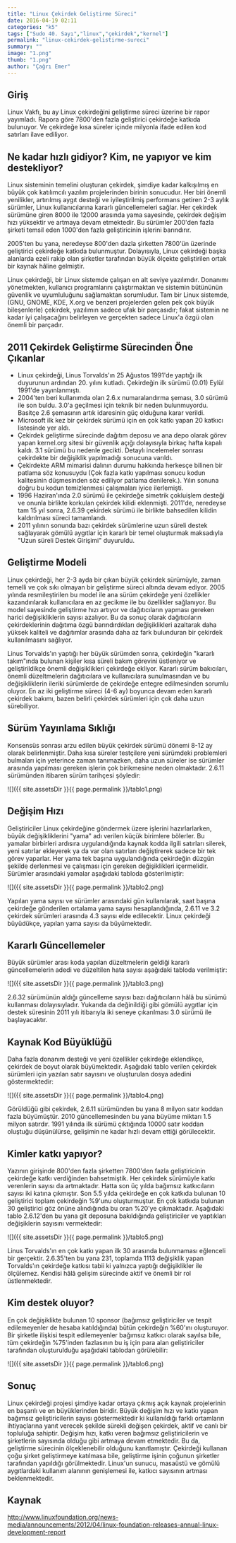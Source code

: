 ```yaml
---
title: "Linux Çekirdek Geliştirme Süreci"
date: 2016-04-19 02:11
categories: "k5"
tags: ["Sudo 40. Sayı","linux","çekirdek","kernel"]
permalink: "linux-cekirdek-gelistirme-sureci"
summary: ""
image: "1.png"
thumb: "1.png"
author: "Çağrı Emer"
---
```

## Giriş

Linux Vakfı, bu ay Linux çekirdeğini geliştirme süreci üzerine bir rapor yayımladı. Rapora göre 7800'den fazla geliştirici çekirdeğe katkıda bulunuyor. Ve çekirdeğe kısa süreler içinde milyonla ifade edilen kod satırları ilave ediliyor.

## Ne kadar hızlı gidiyor? Kim, ne yapıyor ve kim destekliyor?

Linux sisteminin temelini oluşturan çekirdek, şimdiye kadar kalkışılmış en büyük çok katılımcılı yazılım projelerinden birinin sonucudur. Her biri önemli yenilikler, artırılmış aygıt desteği ve iyileştirilmiş performans getiren 2-3 aylık sürümler, Linux kullanıcılarına kararlı güncellemeleri sağlar. Her çekirdek sürümüne giren 8000 ile 12000 arasında yama sayesinde, çekirdek değişim hızı yüksektir ve artmaya devam etmektedir. Bu sürümler 200'den fazla şirketi temsil eden 1000'den fazla geliştiricinin işlerini barındırır.

2005'ten bu yana, neredeyse 800'den dazla şirketten 7800'ün üzerinde geliştirici çekirdeğe katkıda bulunmuştur. Dolayısıyla, Linux çekirdeği başka alanlarda ezeli rakip olan şirketler tarafından büyük ölçekte geliştirilen ortak bir kaynak hâline gelmiştir.

Linux çekirdeği, bir Linux sistemde çalışan en alt seviye yazılımdır. Donanımı yönetmekten, kullanıcı programlarını çalıştırmaktan ve sistemin bütününün güvenlik ve uyumluluğunu sağlamaktan sorumludur. Tam bir Linux sistemde, (GNU, GNOME, KDE, X.org ve benzeri projelerden gelen pek çok büyük bileşenlerle) çekirdek, yazılımın sadece ufak bir parçasıdır; fakat sistemin ne kadar iyi çalışacağını belirleyen ve gerçekten sadece Linux'a özgü olan önemli bir parçadır.

## 2011 Çekirdek Geliştirme Sürecinden Öne Çıkanlar

- Linux çekirdeği, Linus Torvalds'ın 25 Ağustos 1991'de yaptığı ilk duyurunun ardından 20. yılını kutladı. Çekirdeğin ilk sürümü (0.01) Eylül 1991'de yayınlanmıştı.
- 2004'ten beri kullanımda olan 2.6.x numaralandırma şeması, 3.0 sürümü ile son buldu. 3.0'a geçilmesi için teknik bir neden bulunmuyordu. Basitçe 2.6 şemasının artık idaresinin güç olduğuna karar verildi.
- Microsoft ilk kez bir çekirdek sürümü için en çok katkı yapan 20 katkıcı listesinde yer aldı.
- Çekirdek geliştirme sürecinde dağıtım deposu ve ana depo olarak görev yapan kernel.org sitesi bir güvenlik açığı dolayısıyla birkaç hafta kapalı kaldı. 3.1 sürümü bu nedenle gecikti. Detaylı incelemeler sonrası çekirdekte bir değişiklik yapılmadığı sonucuna varıldı.
- Çekirdekte ARM mimarisi dalının durumu hakkında herkesçe bilinen bir patlama söz konusuydu (Çok fazla katkı yapılması sonucu kodun kalitesinin düşmesinden söz ediliyor patlama denilerek.). Yılın sonuna doğru bu kodun temizlenmesi çalışmaları iyice ilerlemişti.
- 1996 Haziran'ında 2.0 sürümü ile çekirdeğe simetrik çokluişlem desteği ve onunla birlikte korkulan çekirdek kilidi eklenmişti. 2011'de, neredeyse tam 15 yıl sonra, 2.6.39 çekirdek sürümü ile birlikte bahsedilen kilidin kaldırılması süreci tamamlandı.
- 2011 yılının sonunda bazı çekirdek sürümlerine uzun süreli destek sağlayarak gömülü aygıtlar için kararlı bir temel oluşturmak maksadıyla "Uzun süreli Destek Girişimi" duyuruldu.

## Geliştirme Modeli

Linux çekirdeği, her 2-3 ayda bir çıkan büyük çekirdek sürümüyle, zaman temelli ve çok sıkı olmayan bir geliştirme süreci altında devam ediyor. 2005 yılında resmileştirilen bu model ile ana sürüm çekirdeğe yeni özellikler kazandırılarak kullanıcılara en az gecikme ile bu özellikler sağlanıyor. Bu model sayesinde geliştirme hızı artıyor ve dağıtıcıların yapması gereken harici değişikliklerin sayısı azalıyor. Bu da sonuç olarak dağıtıcıların çekirdeklerinin dağıtıma özgü barındırdıkları değişiklikleri azaltarak daha yüksek kaliteli ve dağıtımlar arasında daha az fark bulunduran bir çekirdek kullanılmasını sağlıyor.

Linus Torvalds'ın yaptığı her büyük sürümden sonra, çekirdeğin "kararlı takım"ında bulunan kişiler kısa süreli bakım görevini üstleniyor ve geliştirildikçe önemli değişiklikleri çekirdeğe ekliyor. Kararlı sürüm bakıcıları, önemli düzeltmelerin dağıtıcılara ve kullanıcılara sunulmasından ve bu değişikliklerin ileriki sürümlerde de çekirdeğe entegre edilmesinden sorumlu oluyor. En az iki geliştirme süreci (4-6 ay) boyunca devam eden kararlı çekirdek bakımı, bazen belirli çekirdek sürümleri için çok daha uzun sürebiliyor.

## Sürüm Yayınlama Sıklığı

Konsensüs sonrası arzu edilen büyük çekirdek sürümü dönemi 8-12 ay olarak belirlenmiştir. Daha kısa süreler testçilere yeni sürümdeki problemleri bulmaları için yeterince zaman tanımazken, daha uzun süreler ise sürümler arasında yapılması gereken işlerin çok birikmesine neden olmaktadır. 2.6.11 sürümünden itibaren sürüm tarihçesi şöyledir:

![]({{ site.assetsDir }}{{ page.permalink }}/tablo1.png)

## Değişim Hızı

Geliştiriciler Linux çekirdeğine göndermek üzere işlerini hazırlarlarken, büyük değişikliklerini "yama" adı verilen küçük birimlere bölerler. Bu yamalar birbirleri ardısıra uygulandığında kaynak kodda ilgili satırları silerek, yeni satırlar ekleyerek ya da var olan satırları değiştirerek sadece bir tek görev yaparlar. Her yama tek başına uygulandığında çekirdeğin düzgün şekilde derlenmesi ve çalışması için gereken değişiklikleri içermelidir. Sürümler arasındaki yamalar aşağıdaki tabloda gösterilmiştir:

![]({{ site.assetsDir }}{{ page.permalink }}/tablo2.png)

Yapılan yama sayısı ve sürümler arasındaki gün kullanılarak, saat başına çekirdeğe gönderilen ortalama yama sayısı hesaplandığında, 2.6.11 ve 3.2 çekirdek sürümleri arasında 4.3 sayısı elde edilecektir. Linux çekirdeği büyüdükçe, yapılan yama sayısı da büyümektedir.

## Kararlı Güncellemeler

Büyük sürümler arası koda yapılan düzeltmelerin geldiği kararlı güncellemelerin adedi ve düzeltilen hata sayısı aşağıdaki tabloda verilmiştir:

![]({{ site.assetsDir }}{{ page.permalink }}/tablo3.png)

2.6.32 sürümünün aldığı güncelleme sayısı bazı dağıtıcıların hâlâ bu sürümü kullanması dolayısıyladır. Yukarıda da değinildiği gibi gömülü aygıtlar için destek süresinin 2011 yılı itibarıyla iki seneye çıkarılması 3.0 sürümü ile başlayacaktır.

## Kaynak Kod Büyüklüğü

Daha fazla donanım desteği ve yeni özellikler çekirdeğe eklendikçe, çekirdek de boyut olarak büyümektedir. Aşağıdaki tablo verilen çekirdek sürümleri için yazılan satır sayısını ve oluşturulan dosya adedini göstermektedir:

![]({{ site.assetsDir }}{{ page.permalink }}/tablo4.png)

Görüldüğü gibi çekirdek, 2.6.11 sürümünden bu yana 8 milyon satır koddan fazla büyümüştür. 2010 güncellemesinden bu yana büyüme miktarı 1.5 milyon satırdır. 1991 yılında ilk sürümü çıktığında 10000 satır koddan oluştuğu düşünülürse, gelişimin ne kadar hızlı devam ettiği görülecektir.

## Kimler katkı yapıyor?

Yazının girişinde 800'den fazla şirketten 7800'den fazla geliştiricinin çekirdeğe katkı verdiğinden bahsetmiştik. Her çekirdek sürümüyle katkı verenlerin sayısı da artmaktadır. Hatta son üç yılda bağımsız katkıcıların sayısı iki katına çıkmıştır. Son 5.5 yılda çekirdeğe en çok katkıda bulunan 10 geliştirici toplam çekirdeğin %9'unu oluşturmuştur. En çok katkıda bulunan 30 geliştirici göz önüne alındığında bu oran %20'ye çıkmaktadır. Aşağıdaki tablo 2.6.12'den bu yana git deposuna bakıldığında geliştiriciler ve yaptıkları değişiklerin sayısını vermektedir:

![]({{ site.assetsDir }}{{ page.permalink }}/tablo5.png)

Linus Torvalds'ın en çok katkı yapan ilk 30 arasında bulunmaması eğlenceli bir gerçektir. 2.6.35'ten bu yana 231, toplamda 1113 değişiklik yapan Torvalds'ın çekirdeğe katkısı tabii ki yalnızca yaptığı değişiklikler ile ölçülemez. Kendisi hâlâ gelişim sürecinde aktif ve önemli bir rol üstlenmektedir.

## Kim destek oluyor?

En çok değişiklikte bulunan 10 sponsor (bağımsız geliştiriciler ve tespit edilemeyenler de hesaba katıldığında) bütün çekirdeğin %60'ını oluşturuyor. Bir şirketle ilişkisi tespit edilemeyenler bağımsız katkıcı olarak sayılsa bile, tüm çekirdeğin %75'inden fazlasının bu iş için para alan geliştiriciler tarafından oluşturulduğu aşağıdaki tablodan görülebilir:

![]({{ site.assetsDir }}{{ page.permalink }}/tablo6.png)

## Sonuç

Linux çekirdeği projesi şimdiye kadar ortaya çıkmış açık kaynak projelerinin en başarılı ve en büyüklerinden biridir. Büyük değişim hızı ve katkı yapan bağımsız geliştiricilerin sayısı göstermektedir ki kullanıldığı farklı ortamların ihtiyaçlarına yanıt verecek şekilde sürekli değişen çekirdek, aktif ve canlı bir topluluğa sahiptir. Değişim hızı, katkı veren bağımsız geliştiricilerin ve şirketlerin sayısında olduğu gibi artmaya devam etmektedir. Bu da, geliştirme sürecinin ölçeklenebilir olduğunu kanıtlamıştır. Çekirdeği kullanan çoğu şirket geliştirmeye katılmasa bile, geliştirme işinin çoğunun şirketler tarafından yapıldığı görülmektedir. Linux'un sunucu, masaüstü ve gömülü aygıtlardaki kullanım alanının genişlemesi ile, katkıcı sayısının artması beklenmektedir.

## Kaynak
<http://www.linuxfoundation.org/news-media/announcements/2012/04/linux-foundation-releases-annual-linux-development-report>

